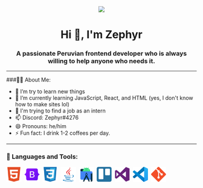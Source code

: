 <div id="header" align="center">
    <img src="https://media.giphy.com/media/iicDrNGWxHmDrIni6j/giphy.gif" width="200" />
    <h1 align="center">Hi 👋, I'm Zephyr</h1>
    <h3 align="center">A passionate Peruvian frontend developer who is always willing to help anyone who needs it.</h3>
</div>

---

###👨‍💻 About Me:
- 🔭 I’m try to learn new things
- 🌱 I’m currently learning JavaScript, React, and HTML (yes, I don't know how to make sites lol)
- 💬 I'm trying to find a job as an intern
- 📫 Discord: Zephyr#4276
- 😄 Pronouns: he/him
- ⚡ Fun fact: I drink 1-2 coffees per day.

---

<div align="left">
    <h3>🔨 Languages and Tools:</h3>
    <div>
        <img src="https://github.com/devicons/devicon/blob/master/icons/html5/html5-plain.svg" title="HTML5" alt="HTML" width="40" height="40"/>&nbsp;
        <img src="https://github.com/devicons/devicon/blob/master/icons/bootstrap/bootstrap-original.svg" title="boostrap" alt="boostrap" width="40" height="40"/>&nbsp;
        <img src="https://github.com/devicons/devicon/blob/master/icons/css3/css3-original.svg" title="css" alt="css3" width="40" height="40"/>&nbsp;
        <img src="https://github.com/devicons/devicon/blob/master/icons/java/java-original.svg" title="java" alt="java" width="40" height="40"/>&nbsp;
        <img src="https://github.com/devicons/devicon/blob/master/icons/androidstudio/androidstudio-original.svg" title="android" alt="android" width="40" height="40"/>&nbsp;
        <img src="https://github.com/devicons/devicon/blob/master/icons/trello/trello-plain.svg" title="trello" alt="trello" width="40" height="40"/>&nbsp;
        <img src="https://github.com/devicons/devicon/blob/master/icons/visualstudio/visualstudio-plain.svg" title="vstudio" alt="vstudio" width="40" height="40"/>&nbsp;
        <img src="https://github.com/devicons/devicon/blob/master/icons/vscode/vscode-original.svg" title="vscode" alt="vscode" width="40" height="40"/>&nbsp;
        <img src="https://github.com/devicons/devicon/blob/master/icons/git/git-original.svg" title="git" alt="git" width="40" height="40"/>&nbsp;
    </div>
</div>

